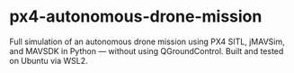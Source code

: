 # px4-autonomous-drone-mission
Full simulation of an autonomous drone mission using PX4 SITL, jMAVSim, and MAVSDK in Python — without using QGroundControl. Built and tested on Ubuntu via WSL2.
